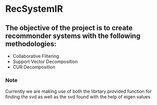 # RecSystemIR
## The objective of the project is to create recommonder systems with the following methodologies:
<ul>
  <li>Collaborative Filtering</li>
  <li>Support Vector Decomposition</li>
  <li>CUR Decomposition</li>
 </ul>
 <h3>Note</h3>
 <p> Currently we are making use of both the librtary provided function for finding the svd as well as the svd found with the help of eigen values</p>
 
